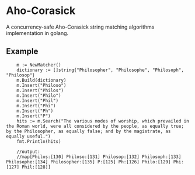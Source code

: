 # Aho-Corasick
A concurrency-safe Aho-Corasick string matching algorithms implementation in golang.

## Example
```golang
    m := NewMatcher()
	dictionary := []string{"Philosopher", "Philosophe", "Philosoph", "Philosop"}
	m.Build(dictionary)
	m.Insert("Philoso")
	m.Insert("Philos")
	m.Insert("Philo")
	m.Insert("Phil")
	m.Insert("Phi")
	m.Insert("Ph")
	m.Insert("P")
	hits := m.Search("The various modes of worship, which prevailed in the Roman world, were all considered by the people, as equally true; by the Philosopher, as equally false; and by the magistrate, as equally useful.")
	fmt.Println(hits)
    
    //output:
    //map[Philos:[130] Philoso:[131] Philosop:[132] Philosoph:[133] Philosophe:[134] Philosopher:[135] P:[125] Ph:[126] Philo:[129] Phi:[127] Phil:[128]]
```
